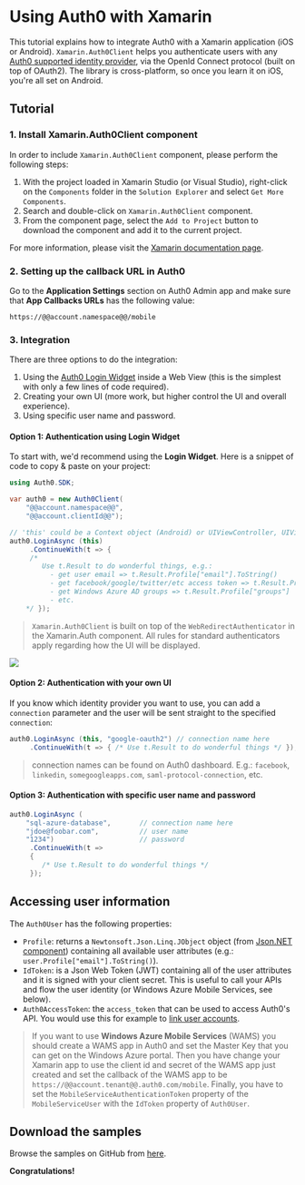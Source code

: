 # Using Auth0 with Xamarin

This tutorial explains how to integrate Auth0 with a Xamarin application (iOS or Android). `Xamarin.Auth0Client` helps you authenticate users with any [Auth0 supported identity provider](identityproviders), via the OpenId Connect protocol (built on top of OAuth2). The library is cross-platform, so once you learn it on iOS, you're all set on Android.

## Tutorial

### 1. Install Xamarin.Auth0Client component

In order to include `Xamarin.Auth0Client` component, please perform the following steps:

  1. With the project loaded in Xamarin Studio (or Visual Studio), right-click on the `Components` folder in the `Solution Explorer` and select `Get More Components`.
  2. Search and double-click on `Xamarin.Auth0Client` component.
  3. From the component page, select the `Add to Project` button to download the component and add it to the current project.

For more information, please visit the <a target="_blank" href="http://docs.xamarin.com/guides/cross-platform/application_fundamentals/components_walkthrough">Xamarin documentation page</a>.

### 2. Setting up the callback URL in Auth0

<div class="setup-callback">
<p>Go to the <b>Application Settings</b> section on Auth0 Admin app and make sure that <b>App Callbacks URLs</b> has the following value:</p>

<pre><code>https://@@account.namespace@@/mobile</pre></code>
</div>

### 3. Integration
There are three options to do the integration: 

1. Using the [Auth0 Login Widget](login-widget2) inside a Web View (this is the simplest with only a few lines of code required).
2. Creating your own UI (more work, but higher control the UI and overall experience).
3. Using specific user name and password.

#### Option 1: Authentication using Login Widget

To start with, we'd recommend using the __Login Widget__. Here is a snippet of code to copy & paste on your project: 

```csharp
using Auth0.SDK;

var auth0 = new Auth0Client(
	"@@account.namespace@@",
	"@@account.clientId@@");

// 'this' could be a Context object (Android) or UIViewController, UIView, UIBarButtonItem (iOS)
auth0.LoginAsync (this)
	 .ContinueWith(t => { 
	 /* 
	    Use t.Result to do wonderful things, e.g.: 
	      - get user email => t.Result.Profile["email"].ToString()
	      - get facebook/google/twitter/etc access token => t.Result.Profile["identities"][0]["access_token"]
	      - get Windows Azure AD groups => t.Result.Profile["groups"]
	      - etc.
	*/ });
```

> `Xamarin.Auth0Client` is built on top of the `WebRedirectAuthenticator` in the Xamarin.Auth component. All rules for standard authenticators apply regarding how the UI will be displayed.

![](/img/xamarin.auth0client.png)

#### Option 2: Authentication with your own UI

If you know which identity provider you want to use, you can add a `connection` parameter and the user will be sent straight to the specified `connection`:

```csharp
auth0.LoginAsync (this, "google-oauth2") // connection name here
	 .ContinueWith(t => { /* Use t.Result to do wonderful things */ });
```

> connection names can be found on Auth0 dashboard. E.g.: `facebook`, `linkedin`, `somegoogleapps.com`, `saml-protocol-connection`, etc.

#### Option 3: Authentication with specific user name and password

```csharp
auth0.LoginAsync (
	"sql-azure-database", 		// connection name here
	"jdoe@foobar.com", 			// user name
	"1234")						// password
	 .ContinueWith(t => 
	 { 
	 	/* Use t.Result to do wonderful things */ 
 	 });
```

## Accessing user information

The `Auth0User` has the following properties:

* `Profile`: returns a `Newtonsoft.Json.Linq.JObject` object (from [Json.NET component](http://components.xamarin.com/view/json.net/)) containing all available user attributes (e.g.: `user.Profile["email"].ToString()`).
* `IdToken`: is a Json Web Token (JWT) containing all of the user attributes and it is signed with your client secret. This is useful to call your APIs and flow the user identity (or Windows Azure Mobile Services, see below).
* `Auth0AccessToken`: the `access_token` that can be used to access Auth0's API. You would use this for example to [link user accounts](link-accounts).

> If you want to use __Windows Azure Mobile Services__ (WAMS) you should create a WAMS app in Auth0 and set the Master Key that you can get on the Windows Azure portal. Then you have change your Xamarin app to use the client id and secret of the WAMS app just created and set the callback of the WAMS app to be` https://@@account.tenant@@.auth0.com/mobile`. Finally, you have to set the `MobileServiceAuthenticationToken` property of the `MobileServiceUser` with the `IdToken` property of `Auth0User`.

## Download the samples

Browse the samples on GitHub from [here](https://github.com/auth0/Xamarin.Auth0Client/tree/master/samples).


**Congratulations!**
